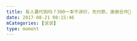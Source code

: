 ```yaml
---
title: 有人要代购吗？300一本不讲价，先付款，谢谢合作🙂
date: 2017-08-21 08:15:46
mCategories: [说说]
type: moment
---
```


<div id="pics-20170821081546"></div>

<script src="/lib/moment/pics.js"></script>
<script>
var data = [
    {"link": "2017-08-21_000000.jpeg", "type": "shuoshuo"}
];
picsRender(data, "pics-20170821081546");
</script>
